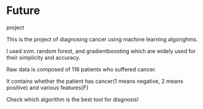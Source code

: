 # Future
project

This is the project of diagnosing cancer using machine learning algorighms.

I used svm. random forest, and gradientboosting which are widely used for their simplicity and accuracy.

Raw data is composed of 116 patients who suffered cancer.

It contains whether the patient has cancer(1 means negative, 2 means positive) and various features(F)

Check which algorithm is the best tool for disgnosis!

